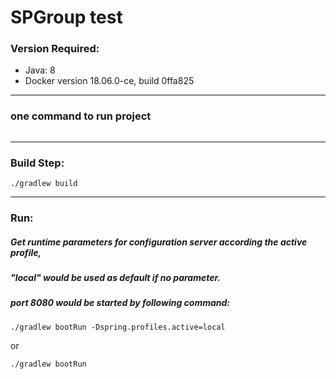 # SPGroup test

### Version Required:

* Java: 8
* Docker version 18.06.0-ce, build 0ffa825

-------------------------------------

### one command to run project
```

```




--------------------------------------
### Build Step:

```
./gradlew build
```

-------------------------------------

### Run:
##### Get runtime parameters for configuration server according the active profile,
##### "local" would be used as default if no parameter.
##### port 8080 would be started by following command:

```
./gradlew bootRun -Dspring.profiles.active=local
```
or

```
./gradlew bootRun
```

